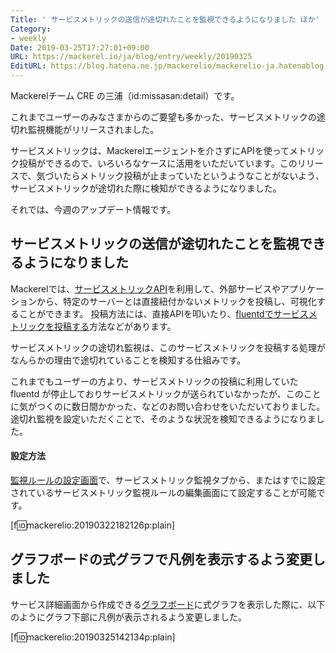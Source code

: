 ```yaml
---
Title: ' サービスメトリックの送信が途切れたことを監視できるようになりました ほか'
Category:
- weekly
Date: 2019-03-25T17:27:01+09:00
URL: https://mackerel.io/ja/blog/entry/weekly/20190325
EditURL: https://blog.hatena.ne.jp/mackerelio/mackerelio-ja.hatenablog.mackerel.io/atom/entry/17680117126997759902
---
```


Mackerelチーム CRE の三浦（id:missasan:detail）です。

これまでユーザーのみなさまからのご要望も多かった、サービスメトリックの途切れ監視機能がリリースされました。

サービスメトリックは、Mackerelエージェントを介さずにAPIを使ってメトリック投稿ができるので、いろいろなケースに活用をいただいています。このリリースで、気づいたらメトリック投稿が止まっていたというようなことがないよう、サービスメトリックが途切れた際に検知ができるようになりました。

それでは、今週のアップデート情報です。

## サービスメトリックの送信が途切れたことを監視できるようになりました

Mackerelでは、[サービスメトリックAPI](https://mackerel.io/ja/api-docs/entry/service-metrics)を利用して、外部サービスやアプリケーションから、特定のサーバーとは直接紐付かないメトリックを投稿し、可視化することができます。
投稿方法には、直接APIを叩いたり、[fluentdでサービスメトリックを投稿する](https://mackerel.io/ja/docs/entry/advanced/fluentd)方法などがあります。

サービスメトリックの途切れ監視は、このサービスメトリックを投稿する処理がなんらかの理由で途切れていることを検知する仕組みです。

これまでもユーザーの方より、サービスメトリックの投稿に利用していた fluentd が停止しておりサービスメトリックが送られていなかったが、このことに気がつくのに数日間かかった、などのお問い合わせをいただいておりました。途切れ監視を設定いただくことで、そのような状況を検知できるようになりました。

#### 設定方法

[監視ルールの設定画面](https://mackerel.io/my/monitors#create)で、サービスメトリック監視タブから、またはすでに設定されているサービスメトリック監視ルールの編集画面にて設定することが可能です。

[f:id:mackerelio:20190322182126p:plain]

## グラフボードの式グラフで凡例を表示するよう変更しました

サービス詳細画面から作成できる[グラフボード](https://mackerel.io/ja/docs/entry/howto/graphboard)に式グラフを表示した際に、以下のようにグラフ下部に凡例が表示されるよう変更しました。

[f:id:mackerelio:20190325142134p:plain]
